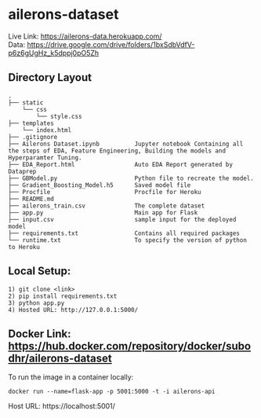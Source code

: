 # ailerons-dataset

Live Link: https://ailerons-data.herokuapp.com/  
Data: https://drive.google.com/drive/folders/1bxSdbVdfV-p6z6gUgHz_k5dppj0pO5Zh  

## Directory Layout  

    .
    ├── static
        └── css
            └── style.css
    ├── templates
        └── index.html
    ├── .gitignore                      
    ├── Ailerons Dataset.ipynb          Jupyter notebook Containing all the steps of EDA, Feature Engineering, Building the models and Hyperparamter Tuning.
    ├── EDA_Report.html                 Auto EDA Report generated by Dataprep
    ├── GBModel.py                      Python file to recreate the model.
    ├── Gradient_Boosting_Model.h5      Saved model file
    ├── Procfile                        Procfile for Heroku
    ├── README.md                       
    ├── ailerons_train.csv              The complete dataset
    ├── app.py                          Main app for Flask
    ├── input.csv                       sample input for the deployed model
    ├── requirements.txt                Contains all required packages
    └── runtime.txt                     To specify the version of python to Heroku 

## Local Setup:
```
1) git clone <link>
2) pip install requirements.txt
3) python app.py
4) Hosted URL: http://127.0.0.1:5000/ 
```

## Docker Link: https://hub.docker.com/repository/docker/subodhr/ailerons-dataset  
To run the image in a container locally:
```
docker run --name=flask-app -p 5001:5000 -t -i ailerons-api
```
Host URL: https://localhost:5001/
